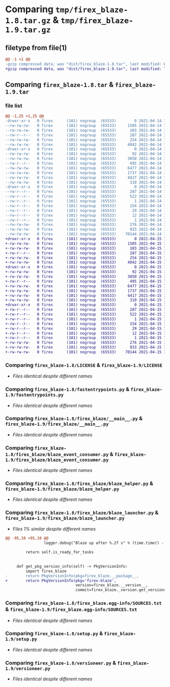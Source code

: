 # Comparing `tmp/firex_blaze-1.8.tar.gz` & `tmp/firex_blaze-1.9.tar.gz`

## filetype from file(1)

```diff
@@ -1 +1 @@
-gzip compressed data, was "dist/firex_blaze-1.8.tar", last modified: Wed Apr 14 19:44:46 2021, max compression
+gzip compressed data, was "dist/firex_blaze-1.9.tar", last modified: Thu Apr 15 13:52:15 2021, max compression
```

## Comparing `firex_blaze-1.8.tar` & `firex_blaze-1.9.tar`

### file list

```diff
@@ -1,25 +1,25 @@
-drwxr-xr-x   0 firex      (101) nogroup  (65533)        0 2021-04-14 19:44:46.000000 firex_blaze-1.8/
--rw-rw-rw-   0 firex      (101) nogroup  (65533)     1505 2021-04-14 19:44:34.000000 firex_blaze-1.8/LICENSE
--rw-rw-rw-   0 firex      (101) nogroup  (65533)      103 2021-04-14 19:44:34.000000 firex_blaze-1.8/MANIFEST.in
--rw-r--r--   0 firex      (101) nogroup  (65533)      287 2021-04-14 19:44:46.000000 firex_blaze-1.8/PKG-INFO
--rw-rw-rw-   0 firex      (101) nogroup  (65533)      254 2021-04-14 19:44:34.000000 firex_blaze-1.8/README.md
--rw-rw-rw-   0 firex      (101) nogroup  (65533)     4042 2021-04-14 19:44:34.000000 firex_blaze-1.8/fastentrypoints.py
-drwxr-xr-x   0 firex      (101) nogroup  (65533)        0 2021-04-14 19:44:46.000000 firex_blaze-1.8/firex_blaze/
--rw-rw-rw-   0 firex      (101) nogroup  (65533)       92 2021-04-14 19:44:34.000000 firex_blaze-1.8/firex_blaze/__init__.py
--rw-rw-rw-   0 firex      (101) nogroup  (65533)     3050 2021-04-14 19:44:34.000000 firex_blaze-1.8/firex_blaze/__main__.py
--rw-r--r--   0 firex      (101) nogroup  (65533)      495 2021-04-14 19:44:46.000000 firex_blaze-1.8/firex_blaze/_version.py
--rw-rw-rw-   0 firex      (101) nogroup  (65533)     6477 2021-04-14 19:44:34.000000 firex_blaze-1.8/firex_blaze/blaze_event_consumer.py
--rw-rw-rw-   0 firex      (101) nogroup  (65533)     1737 2021-04-14 19:44:34.000000 firex_blaze-1.8/firex_blaze/blaze_helper.py
--rw-rw-rw-   0 firex      (101) nogroup  (65533)     4427 2021-04-14 19:44:34.000000 firex_blaze-1.8/firex_blaze/blaze_launcher.py
--rw-rw-rw-   0 firex      (101) nogroup  (65533)      310 2021-04-14 19:44:34.000000 firex_blaze-1.8/firex_blaze/fast_blaze_helper.py
-drwxr-xr-x   0 firex      (101) nogroup  (65533)        0 2021-04-14 19:44:46.000000 firex_blaze-1.8/firex_blaze.egg-info/
--rw-r--r--   0 firex      (101) nogroup  (65533)      287 2021-04-14 19:44:46.000000 firex_blaze-1.8/firex_blaze.egg-info/PKG-INFO
--rw-r--r--   0 firex      (101) nogroup  (65533)      522 2021-04-14 19:44:46.000000 firex_blaze-1.8/firex_blaze.egg-info/SOURCES.txt
--rw-r--r--   0 firex      (101) nogroup  (65533)        1 2021-04-14 19:44:46.000000 firex_blaze-1.8/firex_blaze.egg-info/dependency_links.txt
--rw-r--r--   0 firex      (101) nogroup  (65533)      154 2021-04-14 19:44:46.000000 firex_blaze-1.8/firex_blaze.egg-info/entry_points.txt
--rw-r--r--   0 firex      (101) nogroup  (65533)       29 2021-04-14 19:44:46.000000 firex_blaze-1.8/firex_blaze.egg-info/requires.txt
--rw-r--r--   0 firex      (101) nogroup  (65533)       12 2021-04-14 19:44:46.000000 firex_blaze-1.8/firex_blaze.egg-info/top_level.txt
--rw-r--r--   0 firex      (101) nogroup  (65533)        1 2021-04-14 19:44:46.000000 firex_blaze-1.8/firex_blaze.egg-info/zip-safe
--rw-rw-rw-   0 firex      (101) nogroup  (65533)      276 2021-04-14 19:44:46.000000 firex_blaze-1.8/setup.cfg
--rw-rw-rw-   0 firex      (101) nogroup  (65533)      933 2021-04-14 19:44:34.000000 firex_blaze-1.8/setup.py
--rw-rw-rw-   0 firex      (101) nogroup  (65533)    70144 2021-04-14 19:44:34.000000 firex_blaze-1.8/versioneer.py
+drwxr-xr-x   0 firex      (101) nogroup  (65533)        0 2021-04-15 13:52:15.000000 firex_blaze-1.9/
+-rw-rw-rw-   0 firex      (101) nogroup  (65533)     1505 2021-04-15 13:52:02.000000 firex_blaze-1.9/LICENSE
+-rw-rw-rw-   0 firex      (101) nogroup  (65533)      103 2021-04-15 13:52:02.000000 firex_blaze-1.9/MANIFEST.in
+-rw-r--r--   0 firex      (101) nogroup  (65533)      287 2021-04-15 13:52:15.000000 firex_blaze-1.9/PKG-INFO
+-rw-rw-rw-   0 firex      (101) nogroup  (65533)      254 2021-04-15 13:52:02.000000 firex_blaze-1.9/README.md
+-rw-rw-rw-   0 firex      (101) nogroup  (65533)     4042 2021-04-15 13:52:02.000000 firex_blaze-1.9/fastentrypoints.py
+drwxr-xr-x   0 firex      (101) nogroup  (65533)        0 2021-04-15 13:52:15.000000 firex_blaze-1.9/firex_blaze/
+-rw-rw-rw-   0 firex      (101) nogroup  (65533)       92 2021-04-15 13:52:02.000000 firex_blaze-1.9/firex_blaze/__init__.py
+-rw-rw-rw-   0 firex      (101) nogroup  (65533)     3050 2021-04-15 13:52:02.000000 firex_blaze-1.9/firex_blaze/__main__.py
+-rw-r--r--   0 firex      (101) nogroup  (65533)      495 2021-04-15 13:52:15.000000 firex_blaze-1.9/firex_blaze/_version.py
+-rw-rw-rw-   0 firex      (101) nogroup  (65533)     6477 2021-04-15 13:52:02.000000 firex_blaze-1.9/firex_blaze/blaze_event_consumer.py
+-rw-rw-rw-   0 firex      (101) nogroup  (65533)     1737 2021-04-15 13:52:02.000000 firex_blaze-1.9/firex_blaze/blaze_helper.py
+-rw-rw-rw-   0 firex      (101) nogroup  (65533)     4417 2021-04-15 13:52:02.000000 firex_blaze-1.9/firex_blaze/blaze_launcher.py
+-rw-rw-rw-   0 firex      (101) nogroup  (65533)      310 2021-04-15 13:52:02.000000 firex_blaze-1.9/firex_blaze/fast_blaze_helper.py
+drwxr-xr-x   0 firex      (101) nogroup  (65533)        0 2021-04-15 13:52:15.000000 firex_blaze-1.9/firex_blaze.egg-info/
+-rw-r--r--   0 firex      (101) nogroup  (65533)      287 2021-04-15 13:52:14.000000 firex_blaze-1.9/firex_blaze.egg-info/PKG-INFO
+-rw-r--r--   0 firex      (101) nogroup  (65533)      522 2021-04-15 13:52:14.000000 firex_blaze-1.9/firex_blaze.egg-info/SOURCES.txt
+-rw-r--r--   0 firex      (101) nogroup  (65533)        1 2021-04-15 13:52:14.000000 firex_blaze-1.9/firex_blaze.egg-info/dependency_links.txt
+-rw-r--r--   0 firex      (101) nogroup  (65533)      154 2021-04-15 13:52:14.000000 firex_blaze-1.9/firex_blaze.egg-info/entry_points.txt
+-rw-r--r--   0 firex      (101) nogroup  (65533)       29 2021-04-15 13:52:14.000000 firex_blaze-1.9/firex_blaze.egg-info/requires.txt
+-rw-r--r--   0 firex      (101) nogroup  (65533)       12 2021-04-15 13:52:14.000000 firex_blaze-1.9/firex_blaze.egg-info/top_level.txt
+-rw-r--r--   0 firex      (101) nogroup  (65533)        1 2021-04-15 13:52:14.000000 firex_blaze-1.9/firex_blaze.egg-info/zip-safe
+-rw-rw-rw-   0 firex      (101) nogroup  (65533)      276 2021-04-15 13:52:15.000000 firex_blaze-1.9/setup.cfg
+-rw-rw-rw-   0 firex      (101) nogroup  (65533)      933 2021-04-15 13:52:02.000000 firex_blaze-1.9/setup.py
+-rw-rw-rw-   0 firex      (101) nogroup  (65533)    70144 2021-04-15 13:52:02.000000 firex_blaze-1.9/versioneer.py
```

### Comparing `firex_blaze-1.8/LICENSE` & `firex_blaze-1.9/LICENSE`

 * *Files identical despite different names*

### Comparing `firex_blaze-1.8/fastentrypoints.py` & `firex_blaze-1.9/fastentrypoints.py`

 * *Files identical despite different names*

### Comparing `firex_blaze-1.8/firex_blaze/__main__.py` & `firex_blaze-1.9/firex_blaze/__main__.py`

 * *Files identical despite different names*

### Comparing `firex_blaze-1.8/firex_blaze/blaze_event_consumer.py` & `firex_blaze-1.9/firex_blaze/blaze_event_consumer.py`

 * *Files identical despite different names*

### Comparing `firex_blaze-1.8/firex_blaze/blaze_helper.py` & `firex_blaze-1.9/firex_blaze/blaze_helper.py`

 * *Files identical despite different names*

### Comparing `firex_blaze-1.8/firex_blaze/blaze_launcher.py` & `firex_blaze-1.9/firex_blaze/blaze_launcher.py`

 * *Files 1% similar despite different names*

```diff
@@ -95,10 +95,10 @@
                 logger.debug("Blaze up after %.2f s" % (time.time() - self.start_time))
 
         return self.is_ready_for_tasks
 
 
     def get_pkg_version_info(self) -> PkgVersionInfo:
         import firex_blaze
-        return PkgVersionInfo(pkg=firex_blaze.__package__,
+        return PkgVersionInfo(pkg='firex-blaze',
                               version=firex_blaze.__version__,
                               commit=firex_blaze._version.get_versions()['full-revisionid'])
```

### Comparing `firex_blaze-1.8/firex_blaze.egg-info/SOURCES.txt` & `firex_blaze-1.9/firex_blaze.egg-info/SOURCES.txt`

 * *Files identical despite different names*

### Comparing `firex_blaze-1.8/setup.py` & `firex_blaze-1.9/setup.py`

 * *Files identical despite different names*

### Comparing `firex_blaze-1.8/versioneer.py` & `firex_blaze-1.9/versioneer.py`

 * *Files identical despite different names*

